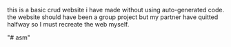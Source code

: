 this is a basic crud website i have made without using auto-generated code. the website should have
been a group project but my partner have quitted halfway so I must recreate the web myself.

"# asm" 
